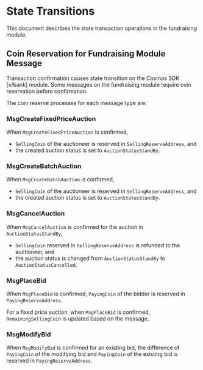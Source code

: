 <!-- order: 3 -->

# State Transitions

This document describes the state transaction operations in the fundraising module.

## Coin Reservation for Fundraising Module Message

Transaction confirmation causes state transition on the Cosmos SDK [x/bank] module. Some messages on the fundraising module require coin reservation before confirmation.

The coin reserve processes for each message type are:

### MsgCreateFixedPriceAuction

When `MsgCreateFixedPriceAuction` is confirmed, 
- `SellingCoin` of the auctioneer is reserved in `SellingReserveAddress`, and 
- the created auction status is set to `AuctionStatusStandBy`.

### MsgCreateBatchAuction

When `MsgCreateBatchAuction` is confirmed,
- `SellingCoin` of the auctioneer is reserved in `SellingReserveAddress`, and
- the created auction status is set to `AuctionStatusStandBy`.

### MsgCancelAuction

When `MsgCancelAuction` is confirmed for the auction in `AuctionStatusStandBy`,
- `SellingCoin` reserved in `SellingReserveAddress` is refunded to the auctioneer, and
- the auction status is changed from `AuctionStatusStandBy` to `AuctionStatusCancelled`.

### MsgPlaceBid

When `MsgPlaceBid` is confirmed, `PayingCoin` of the bidder is reserved in `PayingReserveAddress`.

For a fixed price auction, when `MsgPlaceBid` is confirmed, `RemainingSellingCoin` is updated based on the message.



### MsgModifyBid

When `MsgModifyBid` is confirmed for an existing bid, the difference of `PayingCoin`  of the modifying bid and `PayingCoin`  of the existing bid is reserved in `PayingReserveAddress`.
